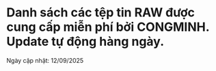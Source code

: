 # Danh sách các tệp tin RAW được cung cấp miễn phí bởi CONGMINH. Update tự động hàng ngày.

Ngày cập nhật: 12/09/2025



